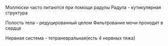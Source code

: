 Моллюски часто питаются при помощи радулы
Радула - кутикулярная структура

Полость тела - редуцированный целом
Фильтрование мочи проходит в сердце

Нервная система - тетраневральная(есть 4 нервных тяжа)
